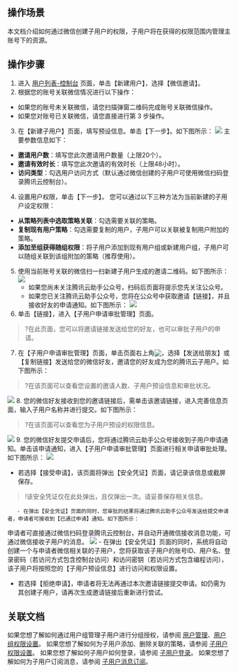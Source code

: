 ## 操作场景
本文档介绍如何通过微信创建子用户的权限，子用户将在获得的权限范围内管理主账号下的资源。

## 操作步骤
1. 进入	[用户列表-控制台](https://console.cloud.tencent.com/cam)  页面，单击【新建用户】，选择【微信邀请】。
2. 根据您的账号关联微信情况进行以下操作：
 - 如果您的账号未关联微信，请您扫描弹窗二维码完成账号关联微信操作。
 - 如果您对账号已关联微信，请您直接进行第 3 步操作。
3.	在【新建子用户】页面，填写预设信息。单击【下一步】。如下图所示：
![](https://main.qcloudimg.com/raw/b8540272485492553b1aa258e5be5e2f.png)
主要参数信息如下：
 - **邀请用户数**：填写您此次邀请用户数量（上限20个）。
 - **邀请有效时长**：填写您此次邀请的有效时长（上限48小时）。
 - **访问类型**：勾选用户访问方式（默认通过微信创建的子用户可使用微信扫码登录腾讯云控制台）。
4.	设置用户权限，单击【下一步】。
    您可以通过以下三种方法为当前新建的子用户设定权限：
 - **从策略列表中选取策略关联**：勾选需要关联的策略。
 - **复制现有用户策略**：勾选需要复制的用户，子用户可以关联被复制用户附加的策略。
 - **添加至组获得随组权限**：将子用户添加到现有用户组或新建用户组，子用户可以随组关联到该组附加的策略（推荐使用）。
5.	使用当前账号关联的微信扫一扫新建子用户生成的邀请二维码。如下图所示：
![](https://main.qcloudimg.com/raw/934374a004e7a799976d9167ceb9946e.png)
    - 如果您尚未关注腾讯云助手公众号，扫码后页面将提示您先关注公众号。
    - 如果您已关注腾讯云助手公众号，您将在公众号中获取邀请【链接】，并且接收好友的申请通知。如下图所示：
![](https://main.qcloudimg.com/raw/d8538d3670557e68eb78e94e8f6cff7d.png)
6.	单击【链接】，进入【子用户申请审批管理】页面。
>?在此页面，您可以将邀请链接发送给您的好友，也可以审批子用户的申请。
7. 在【子用户申请审批管理】页面，单击页面右上角<img src="https://main.qcloudimg.com/raw/233382df47abbb79a9ac2eed048aa35b.png" style="margin-bottom: -3px;;"></img>，选择【发送给朋友】或【复制链接】发送给您的微信好友，邀请您的好友成为您的腾讯云子用户。如下图所示：
>?在该页面可以查看您设置的邀请人数、子用户预设信息和审批状况。
>
 ![](https://main.qcloudimg.com/raw/222a48502db7d54a5a068ec4cdeda920.png)
8.	您的微信好友接收到您的邀请链接后，需单击该邀请链接，进入完善信息页面，输入子用户名称并进行提交。如下图所示：
>?在该页面可以查看您为子用户预设的权限信息。
>
![](https://main.qcloudimg.com/raw/8786201dcf5b433e35de4271222f33c2.png)
9.	您的微信好友提交申请后，您将通过腾讯云助手公众号接收到子用户申请通知。单击该申请通知，进入【子用户申请审批管理】页面进行相关申请审批处理。如下图所示：
![](https://main.qcloudimg.com/raw/11f920991c59a6c1d22d58ca6f813277.png)
 - 若选择【接受申请】，该页面将弹出【安全凭证】页面，请记录该信息或截屏保存。
 >!该安全凭证仅在此处弹出，且仅弹出一次。请妥善保存相关信息。
 >
       - 在弹出【安全凭证】页面的同时，您审批的结果将通过腾讯云助手公众号发送给提交申请者，申请者可接收到【已通过申请】通知。如下图所示：
申请者可直接通过微信扫码登录腾讯云控制台，并自动开通微信接收消息功能，可通过微信接收子用户的消息。
  ![](https://main.qcloudimg.com/raw/f102a1d913e9512732818c5a2f18d11a.png) 
       - 在弹出【安全凭证】页面的同时，系统将自动创建一个与申请者微信相关联的子用户，您将获取该子用户的账号ID、用户名、登录密码（若访问方式包含控制台访问）和访问密钥（若访问方式包含编程访问），该子用户将按照您的【子用户预设信息】进行访问和权限设置。
 - 若选择【拒绝申请】，申请者将无法再通过本次邀请链接提交申请。如仍需为其创建子用户，请再次生成邀请链接后重新进行尝试。

## 关联文档
 如果您想了解如何通过用户组管理子用户进行分组授权，请参阅 [用户管理](https://cloud.tencent.com/document/product/598/10599)、[用户组权限设置](https://cloud.tencent.com/document/product/598/37299)。
如果您想了解如何为子用户添加、删除关联的策略，请参阅 [子用户权限设置](https://cloud.tencent.com/document/product/598/36256)。
如果您想了解如何子用户如何登录，请参阅 [子用户登录](https://cloud.tencent.com/document/product/598/39133)。
如果您想了解如何为子用户订阅消息，请参阅 [子用户消息订阅](https://cloud.tencent.com/document/product/598/36257)。


